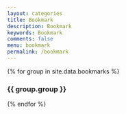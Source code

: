 ```yaml
---
layout: categories
title: Bookmark
description: Bookmark
keywords: Bookmark
comments: false
menu: bookmark
permalink: /bookmark
---
```


<!-- <section class="container posts-content">
{% assign bookmarks = site.data.bookmarks %}
{% for bookmark in bookmarks %}
<h3>{{ bookmark | first }}</h3>
<ol class="posts-list" id="{{ bookmark[0] }}">
{% for post in bookmark.last %}
<li class="posts-list-item">
<span class="posts-list-meta">{{ post.date | date:"%Y-%m-%d" }}</span>
<a class="posts-list-name" href="{{ site.url }}{{ post.url }}">{{ post.title }}</a>
</li>
{% endfor %}
</ol>
{% endfor %}
</section> -->
<!-- /section.content -->

<!-- ## 联系

{% for website in site.data.social %}
* {{ website.sitename }}：[@{{ website.name }}]({{ website.url }})
{% endfor %}

## Skill Keywords

{% for category in site.data.skills %}
### {{ category.name }}
<div class="btn-inline">
{% for keyword in category.keywords %}
<button class="btn btn-outline" type="button">{{ keyword }}</button>
{% endfor %}
</div>
{% endfor %} -->

{% for group in site.data.bookmarks %}
### {{ group.group }}

{% endfor %}

